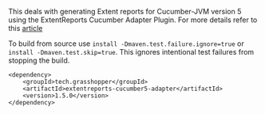 This deals with generating Extent reports for Cucumber-JVM version 5 using the ExtentReports Cucumber Adapter Plugin. For more details refer to this [article](http://grasshopper.tech/1697/)

To build from source use ```install -Dmaven.test.failure.ignore=true``` or ```install -Dmaven.test.skip=true```. This ignores intentional test failures from stopping the build.

```
<dependency>
    <groupId>tech.grasshopper</groupId>
    <artifactId>extentreports-cucumber5-adapter</artifactId>
    <version>1.5.0</version>
</dependency>
```
